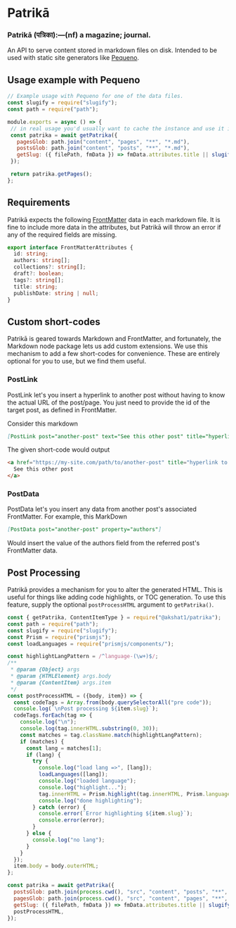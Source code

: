 # Patrikā

### Patrikā (पत्रिका):—(nf) a magazine; journal.

An API to serve content stored in markdown files on disk. Intended to be used with static site generators like [Pequeno](https://github.com/signalkuppe/pequeno).

## Usage example with Pequeno

```js
// Example usage with Pequeno for one of the data files.
const slugify = require("slugify");
const path = require("path");

module.exports = async () => {
 // in real usage you'd usually want to cache the instance and use it in all your data files.
 const patrika = await getPatrika({
   pagesGlob: path.join("content", "pages", "**", "*.md"),
   postsGlob: path.join("content", "posts", "**", "*.md"),
   getSlug: ({ filePath, fmData }) => fmData.attributes.title || slugify(path.basename(filePath).replace(/\.md$/, "")),
 });

 return patrika.getPages();
};
```

## Requirements

Patrikā expects the following [FrontMatter](https://frontmatter.codes/docs/markdown) data in each markdown file. It is fine to include more data in the attributes, but Patrikā will throw an error if any of the required fields are missing.

```ts
export interface FrontMatterAttributes {
  id: string;
  authors: string[];
  collections?: string[];
  draft?: boolean;
  tags?: string[];
  title: string;
  publishDate: string | null;
}
```

## Custom short-codes

Patrikā is geared towards Markdown and FrontMatter, and fortunately, the Markdown node package lets us add custom extensions. We use this mechanism to add a few short-codes for convenience. These are entirely optional for you to use, but we find them useful.

### PostLink

PostLink let's you insert a hyperlink to another post without having to know the actual URL of the post/page. You just need to provide the id of the target post, as defined in FrontMatter.

Consider this markdown

```markdown
[PostLink post="another-post" text="See this other post" title="hyperlink to another post"]
```

The given short-code would output

```html
<a href="https://my-site.com/path/to/another-post" title="hyperlink to another post">
  See this other post
</a>
```

### PostData

PostData let's you insert any data from another post's associated FrontMatter. For example, this MarkDown

```markdown
[PostData post="another-post" property="authors"]
```

Would insert the value of the authors field from the referred post's FrontMatter data.

## Post Processing

Patrikā provides a mechanism for you to alter the generated HTML. This is useful for things like adding code highlights, or TOC generation. To use this feature, supply the optional `postProcessHTML` argument to `getPatrika()`.

```javascript
const { getPatrika, ContentItemType } = require("@akshat1/patrika");
const path = require("path");
const slugify = require("slugify");
const Prism = require("prismjs");
const loadLanguages = require("prismjs/components/");

const highlightLangPattern = /^language-(\w+)$/;
/**
 * @param {Object} args 
 * @param {HTMLElement} args.body
 * @param {ContentItem} args.item
 */
const postProcessHTML = ({body, item}) => {
  const codeTags = Array.from(body.querySelectorAll("pre code"));
  console.log(`\nPost processing ${item.slug}`);
  codeTags.forEach(tag => {
    console.log("\n");
    console.log(tag.innerHTML.substring(0, 30));
    const matches = tag.className.match(highlightLangPattern);
    if (matches) {
      const lang = matches[1];
      if (lang) {
        try {
          console.log("load lang =>", [lang]);
          loadLanguages([lang]);
          console.log("loaded language");
          console.log("highlight...");
          tag.innerHTML = Prism.highlight(tag.innerHTML, Prism.languages[lang], lang);
          console.log("done highlighting");
        } catch (error) {
          console.error(`Error highlighting ${item.slug}`);
          console.error(error);
        }
      } else {
        console.log("no lang");
      }
    }
  });
  item.body = body.outerHTML;
};

const patrika = await getPatrika({
  postsGlob: path.join(process.cwd(), "src", "content", "posts", "**", "*.md"),
  pagesGlob: path.join(process.cwd(), "src", "content", "pages", "**", "*.md"),
  getSlug: ({ filePath, fmData }) => fmData.attributes.title || slugify(path.basename(filePath).replace(/\.md$/, "")),
  postProcessHTML,
});
```
